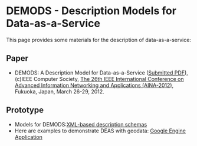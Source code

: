 

# DEMODS - Description Models for Data-as-a-Service

This page provides some  materials for the description of data-as-a-service:

## Paper
* DEMODS: A Description Model for Data-as-a-Service</b> (<a
      href="https://users.aalto.fi/~truongh4/publications/2012/truong-aina2012-submitted.pdf">Submitted PDF</a>),(c)IEEE Computer Society,  <a href="http://www.aina-conference.org/2012/">The 26th IEEE International Conference on Advanced Information Networking and   Applications (AINA-2012)</a>, Fukuoka, Japan, March 26-29, 2012.

## Prototype

* Models for DEMODS:<a href="demods/">XML-based description schemas</a>
* Here are examples to demonstrate DEAS with geodata:
<a href="http://demodsmanagement.appspot.com/">Google Engine Application </a>

